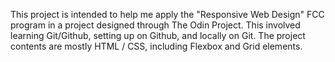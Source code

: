 This project is intended to help me apply the "Responsive Web Design" FCC program in a project designed through The Odin Project.
This involved learning Git/Github, setting up on Github, and locally on Git.
The project contents are mostly HTML / CSS, including Flexbox and Grid elements.